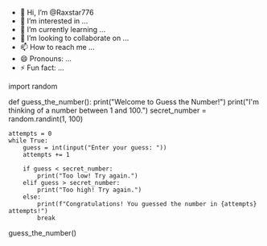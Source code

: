 - 👋 Hi, I’m @Raxstar776
- 👀 I’m interested in ...
- 🌱 I’m currently learning ...
- 💞️ I’m looking to collaborate on ...
- 📫 How to reach me ...
- 😄 Pronouns: ...
- ⚡ Fun fact: ...

<!---
Raxstar776/Raxstar776 is a ✨ special ✨ repository because its `README.md` (this file) appears on your GitHub profile.
You can click the Preview link to take a look at your changes.
--->
import random

def guess_the_number():
    print("Welcome to Guess the Number!")
    print("I'm thinking of a number between 1 and 100.")
    secret_number = random.randint(1, 100)
    
    attempts = 0
    while True:
        guess = int(input("Enter your guess: "))
        attempts += 1
        
        if guess < secret_number:
            print("Too low! Try again.")
        elif guess > secret_number:
            print("Too high! Try again.")
        else:
            print(f"Congratulations! You guessed the number in {attempts} attempts!")
            break

guess_the_number()
